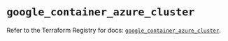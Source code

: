 # `google_container_azure_cluster`

Refer to the Terraform Registry for docs: [`google_container_azure_cluster`](https://registry.terraform.io/providers/hashicorp/google/5.41.0/docs/resources/container_azure_cluster).
